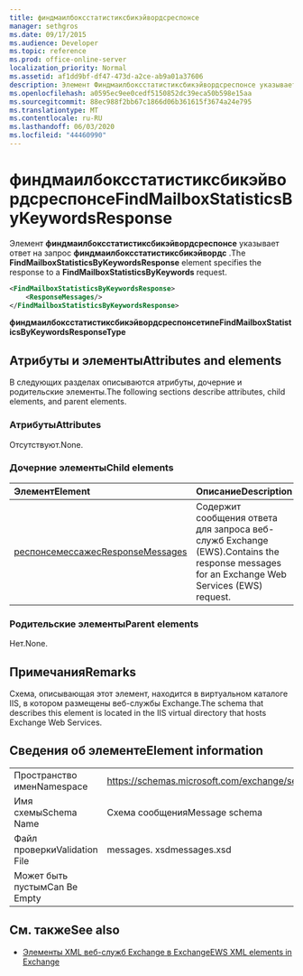 ```yaml
---
title: финдмаилбоксстатистиксбикэйвордсреспонсе
manager: sethgros
ms.date: 09/17/2015
ms.audience: Developer
ms.topic: reference
ms.prod: office-online-server
localization_priority: Normal
ms.assetid: af1dd9bf-df47-473d-a2ce-ab9a01a37606
description: Элемент Финдмаилбоксстатистиксбикэйвордсреспонсе указывает ответ на запрос Финдмаилбоксстатистиксбикэйвордс.
ms.openlocfilehash: a0595ec9ee0cedf5150852dc39eca50b598e15aa
ms.sourcegitcommit: 88ec988f2bb67c1866d06b361615f3674a24e795
ms.translationtype: MT
ms.contentlocale: ru-RU
ms.lasthandoff: 06/03/2020
ms.locfileid: "44460990"
---
```

# <a name="findmailboxstatisticsbykeywordsresponse"></a><span data-ttu-id="2eca9-103">финдмаилбоксстатистиксбикэйвордсреспонсе</span><span class="sxs-lookup"><span data-stu-id="2eca9-103">FindMailboxStatisticsByKeywordsResponse</span></span>

<span data-ttu-id="2eca9-104">Элемент **финдмаилбоксстатистиксбикэйвордсреспонсе** указывает ответ на запрос **финдмаилбоксстатистиксбикэйвордс** .</span><span class="sxs-lookup"><span data-stu-id="2eca9-104">The **FindMailboxStatisticsByKeywordsResponse** element specifies the response to a **FindMailboxStatisticsByKeywords** request.</span></span> 
  
```XML
<FindMailboxStatisticsByKeywordsResponse>
    <ResponseMessages/>
</FindMailboxStatisticsByKeywordsResponse>
```

 <span data-ttu-id="2eca9-105">**финдмаилбоксстатистиксбикэйвордсреспонсетипе**</span><span class="sxs-lookup"><span data-stu-id="2eca9-105">**FindMailboxStatisticsByKeywordsResponseType**</span></span>
## <a name="attributes-and-elements"></a><span data-ttu-id="2eca9-106">Атрибуты и элементы</span><span class="sxs-lookup"><span data-stu-id="2eca9-106">Attributes and elements</span></span>

<span data-ttu-id="2eca9-107">В следующих разделах описываются атрибуты, дочерние и родительские элементы.</span><span class="sxs-lookup"><span data-stu-id="2eca9-107">The following sections describe attributes, child elements, and parent elements.</span></span>
  
### <a name="attributes"></a><span data-ttu-id="2eca9-108">Атрибуты</span><span class="sxs-lookup"><span data-stu-id="2eca9-108">Attributes</span></span>

<span data-ttu-id="2eca9-109">Отсутствуют.</span><span class="sxs-lookup"><span data-stu-id="2eca9-109">None.</span></span>
  
### <a name="child-elements"></a><span data-ttu-id="2eca9-110">Дочерние элементы</span><span class="sxs-lookup"><span data-stu-id="2eca9-110">Child elements</span></span>

|<span data-ttu-id="2eca9-111">**Элемент**</span><span class="sxs-lookup"><span data-stu-id="2eca9-111">**Element**</span></span>|<span data-ttu-id="2eca9-112">**Описание**</span><span class="sxs-lookup"><span data-stu-id="2eca9-112">**Description**</span></span>|
|:-----|:-----|
|[<span data-ttu-id="2eca9-113">респонсемессажес</span><span class="sxs-lookup"><span data-stu-id="2eca9-113">ResponseMessages</span></span>](responsemessages.md) <br/> |<span data-ttu-id="2eca9-114">Содержит сообщения ответа для запроса веб-служб Exchange (EWS).</span><span class="sxs-lookup"><span data-stu-id="2eca9-114">Contains the response messages for an Exchange Web Services (EWS) request.</span></span>  <br/> |
   
### <a name="parent-elements"></a><span data-ttu-id="2eca9-115">Родительские элементы</span><span class="sxs-lookup"><span data-stu-id="2eca9-115">Parent elements</span></span>

<span data-ttu-id="2eca9-116">Нет.</span><span class="sxs-lookup"><span data-stu-id="2eca9-116">None.</span></span>
  
## <a name="remarks"></a><span data-ttu-id="2eca9-117">Примечания</span><span class="sxs-lookup"><span data-stu-id="2eca9-117">Remarks</span></span>

<span data-ttu-id="2eca9-118">Схема, описывающая этот элемент, находится в виртуальном каталоге IIS, в котором размещены веб-службы Exchange.</span><span class="sxs-lookup"><span data-stu-id="2eca9-118">The schema that describes this element is located in the IIS virtual directory that hosts Exchange Web Services.</span></span>
  
## <a name="element-information"></a><span data-ttu-id="2eca9-119">Сведения об элементе</span><span class="sxs-lookup"><span data-stu-id="2eca9-119">Element information</span></span>

|||
|:-----|:-----|
|<span data-ttu-id="2eca9-120">Пространство имен</span><span class="sxs-lookup"><span data-stu-id="2eca9-120">Namespace</span></span>  <br/> |https://schemas.microsoft.com/exchange/services/2006/messages  <br/> |
|<span data-ttu-id="2eca9-121">Имя схемы</span><span class="sxs-lookup"><span data-stu-id="2eca9-121">Schema Name</span></span>  <br/> |<span data-ttu-id="2eca9-122">Схема сообщения</span><span class="sxs-lookup"><span data-stu-id="2eca9-122">Message schema</span></span>  <br/> |
|<span data-ttu-id="2eca9-123">Файл проверки</span><span class="sxs-lookup"><span data-stu-id="2eca9-123">Validation File</span></span>  <br/> |<span data-ttu-id="2eca9-124">messages. xsd</span><span class="sxs-lookup"><span data-stu-id="2eca9-124">messages.xsd</span></span>  <br/> |
|<span data-ttu-id="2eca9-125">Может быть пустым</span><span class="sxs-lookup"><span data-stu-id="2eca9-125">Can Be Empty</span></span>  <br/> ||
   
## <a name="see-also"></a><span data-ttu-id="2eca9-126">См. также</span><span class="sxs-lookup"><span data-stu-id="2eca9-126">See also</span></span>



- [<span data-ttu-id="2eca9-127">Элементы XML веб-служб Exchange в Exchange</span><span class="sxs-lookup"><span data-stu-id="2eca9-127">EWS XML elements in Exchange</span></span>](ews-xml-elements-in-exchange.md)

